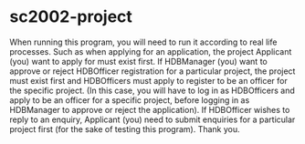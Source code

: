# sc2002-project
When running this program, you will need to run it according to real life processes. Such as when applying for an application, the project Applicant (you) want to apply for must exist first. If HDBManager (you) want to approve or reject HDBOfficer registration for a particular project, the project must exist first and HDBOfficers must apply to register to be an officer for the specific project. (In this case, you will have to log in as HDBOfficers and apply to be an officer for a specific project, before logging in as HDBManager to approve or reject the application). If HDBOfficer wishes to reply to an enquiry, Applicant (you) need to submit enquiries for a particular project first (for the sake of testing this program).
Thank you.